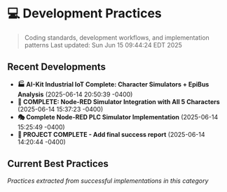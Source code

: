 # 💻 Development Practices

> Coding standards, development workflows, and implementation patterns
> Last updated: Sun Jun 15 09:44:24 EDT 2025

## Recent Developments

- **🏭 AI-Kit Industrial IoT Complete: Character Simulators + EpiBus Analysis** (2025-06-14 20:50:39 -0400)
- **🎉 COMPLETE: Node-RED Simulator Integration with All 5 Characters** (2025-06-14 15:37:23 -0400)
- **🎭 Complete Node-RED PLC Simulator Implementation** (2025-06-14 15:25:49 -0400)
- **🎉 PROJECT COMPLETE - Add final success report** (2025-06-14 14:20:44 -0400)
## Current Best Practices

*Practices extracted from successful implementations in this category*
